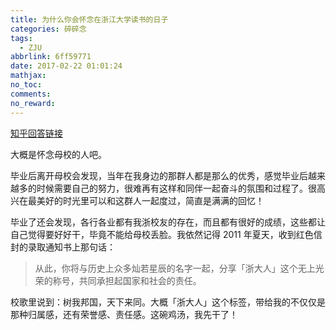```yaml
---
title: 为什么你会怀念在浙江大学读书的日子
categories: 碎碎念
tags:
  - ZJU
abbrlink: 6ff59771
date: 2017-02-22 01:01:24
mathjax:
no_toc:
comments:
no_reward: 
---
```

[知乎回答链接](https://www.zhihu.com/question/55911555/answer/147776187)

大概是怀念母校的人吧。

毕业后离开母校会发现，当年在我身边的那群人都是那么的优秀，感觉毕业后越来越多的时候需要自己的努力，很难再有这样和同伴一起奋斗的氛围和过程了。很高兴在最美好的时光里可以和这群人一起度过，简直是满满的回忆！

毕业了还会发现，各行各业都有我浙校友的存在，而且都有很好的成绩，这些都让自己觉得要好好干，毕竟不能给母校丢脸。我依然记得 2011 年夏天，收到红色信封的录取通知书上那句话：<!-- more -->

>从此，你将与历史上众多灿若星辰的名字一起，分享「浙大人」这个无上光荣的称号，共同承担起国家和社会的责任。

校歌里说到：树我邦国，天下来同。大概「浙大人」这个标签，带给我的不仅仅是那种归属感，还有荣誉感、责任感。这碗鸡汤，我先干了！